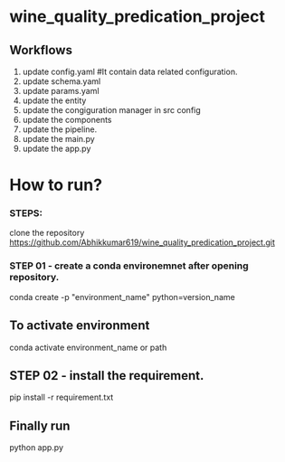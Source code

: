 # wine_quality_predication_project

## Workflows

1. update config.yaml  #It contain data related configuration.
2. update schema.yaml
3. update params.yaml
4. update the entity 
5. update the congiguration manager in src config
6. update the components
7. update the pipeline.
8. update the main.py
9. update the app.py



# How to run?

### STEPS: 

clone the repository
https://github.com/Abhikkumar619/wine_quality_predication_project.git

### STEP 01 - create a conda environemnet after opening repository.

conda create -p "environment_name" python=version_name

## To activate environment
conda activate environment_name or path


## STEP 02 - install the requirement.
pip install -r requirement.txt

## Finally run 
 python app.py
 